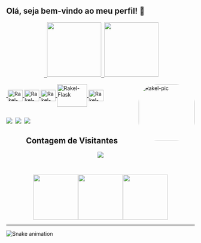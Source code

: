 ## Olá, seja bem-vindo ao meu perfil! 🧡

<div align="center">
  <a href="https://github.com/RakelMacedo">
  <img height="145em" src="https://github-readme-stats.vercel.app/api?username=RakelMacedo&show_icons=true&theme=gruvbox&include_all_commits=true&count_private=true"/>
  <img height="145em" src="https://github-readme-stats.vercel.app/api/top-langs/?username=RakelMacedo&layout=compact&langs_count=7&theme=gruvbox"/>
</div>
  
<div style="display: inline_block"><br>
  <img align="center" alt="Rakel-Python" height="30" width="40" src="https://cdn.jsdelivr.net/gh/devicons/devicon/icons/python/python-original.svg" />
  <img align="center" alt="Rakel-Git" height="30" width="40" src="https://cdn.jsdelivr.net/gh/devicons/devicon/icons/git/git-original.svg" />
  <img align="center" alt="Rakel-Linux" height="30" width="40" src="https://cdn.jsdelivr.net/gh/devicons/devicon/icons/linux/linux-original.svg" />
  <img align="center" alt="Rakel-Flask" height="60" width="80" src="https://cdn.jsdelivr.net/gh/devicons/devicon/icons/flask/flask-original-wordmark.svg" />
  <img align="center" alt="Rakel-Postgres" height="30" width="40" src="https://cdn.jsdelivr.net/gh/devicons/devicon/icons/postgresql/postgresql-original.svg" /> 
  <img align="right" alt="Rakel-pic" height="150" style="border-radius:50px;"src="https://i.picasion.com/pic92/3dceb20984b7c3a233b963d82f29f856.gif">
</div>

##
  
<div>
  <a href="https://github.com/RakelMacedo/" target="_blank"><img src="https://img.shields.io/badge/GitHub-100000?style=for-the-badge&logo=github&logoColor=white" target="_blank"></a>
  <a href = "mailto:rakelmacedo.job@gmail.com"><img src="https://img.shields.io/badge/-Gmail-%23333?style=for-the-badge&logo=gmail&logoColor=white" target="_blank"></a>
  <a href="https://www.linkedin.com/in/rakel-macedo-456a76204/" target="_blank"><img src="https://img.shields.io/badge/-LinkedIn-%230077B5?style=for-the-badge&logo=linkedin&logoColor=white" target="_blank"></a> 
 
<!-- START Visitor Count -->
<div align="center">
<h2 align="centre">Contagem de Visitantes</h2>  
<p align="center"><img align="center" src="https://profile-counter.glitch.me/{RakelMacedo}/count.svg" /></p> 
<br>
</div>
<p align="center">
<img align="" height='120px' src="https://github.com/aryashah2k/aryashah2k/blob/main/assets/Geometric%20White.gif" /><img align="" height='120px' src="https://raw.githubusercontent.com/rodrigograca31/rodrigograca31/master/matrix.svg" /><img align="" height='120px' src="https://github.com/aryashah2k/aryashah2k/blob/main/assets/Geometric%20White.gif" />
</p>
<hr>
<!-- End Visitor Count -->
 
 ![Snake animation](https://github.com/RakelMacedo/RakelMacedo/blob/output/github-contribution-grid-snake.svg)
 
</div>
  
